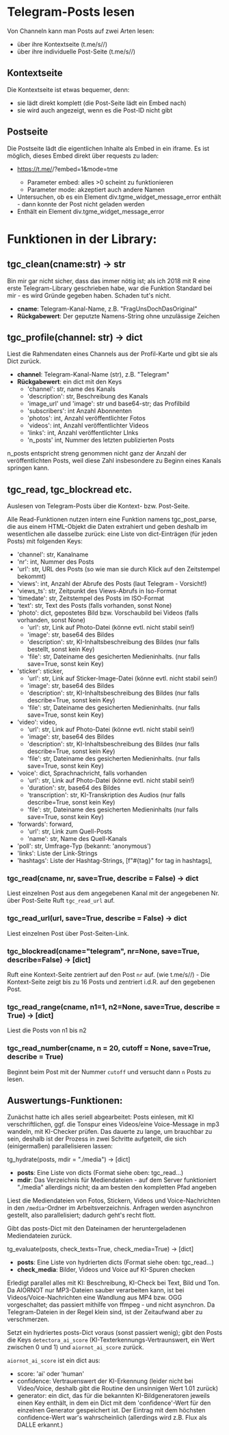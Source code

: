 # Telegram-Posts lesen


Von Channeln kann man Posts auf zwei Arten lesen: 

- über ihre Kontextseite (t.me/s/<channel>/<id>)
- über ihre individuelle Post-Seite (t.me/s/<channel>/<id>)

## Kontextseite


Die Kontextseite ist etwas bequemer, denn: 
- sie lädt direkt komplett (die Post-Seite lädt ein Embed nach)
- sie wird auch angezeigt, wenn es die Post-ID nicht gibt


## Postseite


Die Postseite lädt die eigentlichen Inhalte als Embed in ein iframe. Es ist möglich, dieses Embed direkt über requests zu laden: 
- https://t.me/<channel>/<id>?embed=1&mode=tme
  - Parameter embed: alles >0 scheint zu funktionieren
  - Parameter mode: akzeptiert auch andere Namen
- Untersuchen, ob es ein Element div.tgme_widget_message_error enthält - dann konnte der Post nicht geladen werden
- Enthält ein Element div.tgme_widget_message_error

<div class="tgme_widget_message text_not_supported_wrap js-widget_message" data-post="telegram/361" data-view="eyJjIjotMTAwNTY0MDg5MiwicCI6MzYxLCJ0IjoxNzM1OTQxNTY5LCJoIjoiOGJmNWMzZDM1OTE0Y2I1NTMyIn0" data-peer="c1005640892_-6044378432856379164" data-peer-hash="556f33b85ddb50a1e1" data-post-id="361">

# Funktionen in der Library:

## tgc_clean(cname:str) -> str

Bin mir gar nicht sicher, dass das immer nötig ist; als ich 2018 mit R eine erste Telegram-Library geschrieben
habe, war die Funktion Standard bei mir - es wird Gründe gegeben haben. Schaden tut's nicht. 

* **cname**: Telegram-Kanal-Name, z.B. "FragUnsDochDasOriginal"
* **Rückgabewert**: Der geputzte Namens-String ohne unzulässige Zeichen 


## tgc_profile(channel: str) -> dict

Liest die Rahmendaten eines Channels aus der Profil-Karte und gibt sie als Dict zurück. 

* **channel**: Telegram-Kanal-Name (str), z.B. "Telegram"
* **Rückgabewert**: ein dict mit den Keys
  * 'channel': str, name des Kanals
  * 'description': str, Beschreibung des Kanals
  * 'image_url' und 'image': str und base64-str; das Profilbild
  * 'subscribers': int Anzahl Abonnenten
  * 'photos': int, Anzahl veröffentlichter Fotos
  * 'videos': int, Anzahl veröffentlichter Videos
  * 'links': int, Anzahl veröffentlichter LInks
  * 'n_posts' int, Nummer des letzten publizierten Posts
  
n_posts entspricht streng genommen nicht ganz der Anzahl der veröffentlichten Posts, weil diese Zahl insbesondere zu Beginn eines Kanals springen kann. 

## tgc_read, tgc_blockread etc. 

Auslesen von Telegram-Posts über die Kontext- bzw. Post-Seite. 

Alle Read-Funktionen nutzen intern eine Funktion namens tgc_post_parse, die aus einem HTML-Objekt die Daten extrahiert und geben deshalb im wesentlichen alle dasselbe zurück: eine Liste von dict-Einträgen (für jeden Posts) mit folgenden Keys: 

  * 'channel': str, Kanalname
  * 'nr': int, Nummer des Posts
  * 'url': str, URL des Posts (so wie man sie durch Klick auf den Zeitstempel bekommt)
  * 'views': int, Anzahl der Abrufe des Posts (laut Telegram - Vorsicht!)
  * 'views_ts': str, Zeitpunkt des Views-Abrufs in Iso-Format
  * 'timedate': str, Zeitstempel des Posts im ISO-Format
  * 'text': str, Text des Posts (falls vorhanden, sonst None)
  * 'photo': dict, gepostetes Bild bzw. Vorschaubild bei Videos (falls vorhanden, sonst None)
    * 'url': str, Link auf Photo-Datei (könne evtl. nicht stabil sein!)
    * 'image': str, base64 des Bildes
    * 'description': str, KI-Inhaltsbeschreibung des Bildes (nur falls bestellt, sonst kein Key)
    * 'file': str, Dateiname des gesicherten Medieninhalts. (nur falls save=True, sonst kein Key)
  * 'sticker': sticker,
    * 'url': str, Link auf Sticker-Image-Datei (könne evtl. nicht stabil sein!)
    * 'image': str, base64 des Bildes
    * 'description': str, KI-Inhaltsbeschreibung des Bildes (nur falls describe=True, sonst kein Key)
    * 'file': str, Dateiname des gesicherten Medieninhalts. (nur falls save=True, sonst kein Key)
  * 'video': video,
    * 'url': str, Link auf Photo-Datei (könne evtl. nicht stabil sein!)
    * 'image': str, base64 des Bildes
    * 'description': str, KI-Inhaltsbeschreibung des Bildes (nur falls describe=True, sonst kein Key)
    * 'file': str, Dateiname des gesicherten Medieninhalts. (nur falls save=True, sonst kein Key)
  * 'voice': dict, Sprachnachricht, falls vorhanden
    * 'url': str, Link auf Photo-Datei (könne evtl. nicht stabil sein!)
    * 'duration': str, base64 des Bildes
    * 'transcription': str, KI-Transkription des Audios (nur falls describe=True, sonst kein Key)
    * 'file': str, Dateiname des gesicherten Medieninhalts (nur falls save=True, sonst kein Key) 
  * 'forwards': forward,
    * 'url': str, Link zum Quell-Posts
    * 'name': str, Name des Quell-Kanals
  * 'poll': str, Umfrage-Typ (bekannt: 'anonymous') 
  * 'links': Liste der Link-Strings
  * 'hashtags': Liste der Hashtag-Strings, [f"#{tag}" for tag in hashtags],

### tgc_read(cname, nr, save=True, describe = False) -> dict
Liest einzelnen Post aus dem angegebenen Kanal mit der angegebenen Nr. über Post-Seite Ruft ```tgc_read_url``` auf.
### tgc_read_url(url, save=True, describe = False) -> dict
Liest einzelnen Post über Post-Seiten-Link.
### tgc_blockread(cname="telegram", nr=None, save=True, describe=False) -> [dict]

Ruft eine Kontext-Seite zentriert auf den Post ```nr``` auf. (wie t.me/s/<kanalname>/<nr>) - Die Kontext-Seite zeigt bis zu 16 Posts und zentriert i.d.R. auf den gegebenen Post.

### tgc_read_range(cname, n1=1, n2=None, save=True, describe = True) -> [dict]
Liest die Posts von n1 bis n2

### tgc_read_number(cname, n = 20, cutoff = None, save=True, describe = True)
Beginnt beim Post mit der Nummer ```cutoff``` und versucht dann ```n``` Posts zu lesen.

## Auswertungs-Funktionen: 

Zunächst hatte ich alles seriell abgearbeitet: Posts einlesen, mit KI verschriftlichen, ggf.
die Tonspur eines Videos/eine Voice-Message in mp3 wandeln, mit KI-Checker prüfen. Das dauerte
zu lange, um brauchbar zu sein, deshalb ist der Prozess in zwei Schritte aufgeteilt, die sich
(einigermaßen) parallelisieren lassen: 

tg_hydrate(posts, mdir = "./media") -> [dict]
* **posts**: Eine Liste von dicts (Format siehe oben: tgc_read...)
* **mdir**: Das Verzeichnis für Mediendateien - auf dem Server funktioniert "./media" allerdings nicht; da am besten den kompletten Pfad angeben 

Liest die Mediendateien von Fotos, Stickern, Videos und Voice-Nachrichten in den ```/media```-Ordner
im Arbeitsverzeichnis. Anfragen werden asynchron gestellt, also parallelisiert; dadurch geht's recht flott. 

Gibt das posts-Dict mit den Dateinamen der heruntergeladenen Mediendateien zurück. 

tg_evaluate(posts, check_texts=True, check_media=True) -> [dict]
* **posts**: Eine Liste von hydrierten dicts (Format siehe oben: tgc_read...)
* **check_media**: Bilder, Videos und Voice auf KI-Spuren checken

Erledigt parallel alles mit KI: Beschreibung, KI-Check bei Text, Bild und Ton. 
Da AIORNOT nur MP3-Dateien sauber verarbeiten kann, ist bei Videos/Voice-Nachrichten eine
Wandlung aus MP4 bzw. OGG vorgeschaltet; das passiert mithilfe von ffmpeg - und nicht asynchron.
Da Telegram-Dateien in der Regel klein sind, ist der Zeitaufwand aber zu verschmerzen. 

Setzt ein hydriertes posts-Dict voraus (sonst passiert wenig); gibt den Posts die Keys 
```detectora_ai_score``` (KI-Texterkennungs-Vertraunswert, ein Wert zwischen 0 und 1) und 
```aiornot_ai_score``` zurück. 

```aiornot_ai_score``` ist ein dict aus: 

* score: 'ai' oder 'human'
* confidence: Vertrauenswert der KI-Erkennung (leider nicht bei Video/Voice, deshalb gibt die Routine den unsinnigen Wert 1.01 zurück)
* generator: ein dict, das für die bekannten KI-Bildgeneratoren jeweils einen Key enthält, in dem ein Dict mit dem 'confidence'-Wert für den einzelnen Generator gespeichert ist. Der Eintrag mit dem höchsten confidence-Wert war's wahrscheinlich (allerdings wird z.B. Flux als DALLE erkannt.)